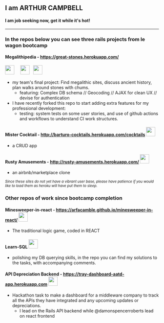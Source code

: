 ## I am ARTHUR CAMPBELL
#### I am job seeking now, get it while it's hot!
***
### In the repos below you can see three rails projects from le wagon bootcamp
#### Megalithipedia - https://great-stones.herokuapp.com/
<img height='30' src="https://cdn3.iconfinder.com/data/icons/popular-services-brands-vol-2/512/ruby-on-rails-256.png" /> &nbsp; &nbsp; <img height='30' src="https://doc.octoperf.com/monitoring/create-connection/postgres/img/postgresql-logo.png" />  &nbsp; <img height='30' src="https://download.logo.wine/logo/Bootstrap_(front-end_framework)/Bootstrap_(front-end_framework)-Logo.wine.png" />
* my team's final project: Find megalithic sites, discuss ancient history, plan walks around stones with chums.
    * featuring: Complex DB schema // Geocoding // AJAX for clean UX // devise for authentication
* I have recently forked this repo to start adding extra features for my professional development:
    * testing: system tests on some user stories, and use of github actions and workflows to understand CI work structures.
#### Mister Cocktail - http://barturo-cocktails.herokuapp.com/cocktails <img width='30' height='30' src="https://cdn3.iconfinder.com/data/icons/popular-services-brands-vol-2/512/ruby-on-rails-256.png" />
* a CRUD app
#### Rusty Amusements - http://rusty-amusements.herokuapp.com/ <img width='30' height='30' src="https://cdn3.iconfinder.com/data/icons/popular-services-brands-vol-2/512/ruby-on-rails-256.png" />
* an airbnb/marketplace clone

<sup>_Since these sites do not yet have a vibrant user base, please have patience if you would like to load them as heroku will have put them to sleep._</sup>

### Other repos of work since bootcamp completion
#### Minesweeper-in-react - https://arfacamble.github.io/minesweeper-in-react/ <img width='30' height='30' src="https://styles.redditmedia.com/t5_2su6s/styles/communityIcon_4g1uo0kd87c61.png?width=256&s=3f7493995143d3cf40b1fedc582607cea194b579" />
* The traditional logic game, coded in REACT
#### Learn-SQL <img height='30' src="https://banner2.cleanpng.com/20180526/oqt/kisspng-microsoft-sql-server-mysql-database-logo-5b098c6ebad6d7.7316225815273524307653.jpg" />
* polishing my DB querying skills, in the repo you can find my solutions to the tasks, with accompanying comments.
#### API Depreciation Backend - https://tray-dashboard-aatd-app.herokuapp.com <img height='30' src="https://res.cloudinary.com/practicaldev/image/fetch/s--fMLkbtT9--/c_imagga_scale,f_auto,fl_progressive,h_500,q_auto,w_1000/https://thepracticaldev.s3.amazonaws.com/i/j0xrwz8vsxkvc5b4nndy.png" />
* Hackathon task to make a dashboard for a middleware company to track all the APIs they have integrated and any upcoming updates or depreciations.
   * I lead on the Rails API backend while @damonspencerroberts lead on react frontend


